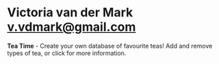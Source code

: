 Victoria van der Mark <v.vdmark@gmail.com>
===========================================



  **Tea Time** - Create your own database of favourite teas! Add and remove types of tea, or click for more information.